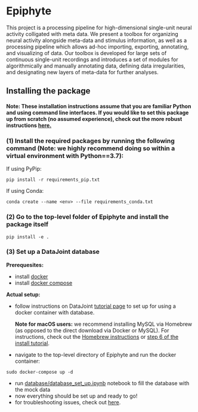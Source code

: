 # Epiphyte

This project is a processing pipeline for high-dimensional single-unit neural activity colligated with meta data. 
We present a toolbox for organizing neural activity alongside meta-data and stimulus information, as well as a processing pipeline which allows ad-hoc importing, exporting, annotating, and visualizing of data. Our toolbox is developed for large sets of continuous single-unit recordings and introduces a set of modules for algorithmically and manually annotating data, defining data irregularities, and designating new layers of meta-data for further analyses.

## Installing the package

#### Note: These installation instructions assume that you are familiar Python and using command line interfaces. If you would like to set this package up from scratch (no assumed experience), check out the more robust instructions [here.](https://github.com/mackelab/Epiphyte/wiki/Installation)

### (1) Install the required packages by running the following command (Note: we highly recommend doing so within a virtual environment with Python==3.7):

If using PyPip:
```
pip install -r requirements_pip.txt
```

If using Conda:
```
conda create --name <env> --file requirements_conda.txt
```


### (2) Go to the top-level folder of Epiphyte and install the package itself
```
pip install -e .
```

### (3) Set up a DataJoint database

**Prerequesites:**
- install [docker](https://www.docker.com/)
- install [docker compose](https://docs.docker.com/compose/install/)

**Actual setup:**
- follow instructions on DataJoint [tutorial page](https://tutorials.datajoint.io/setting-up/local-database.html) to set up for using a docker container with database.

    **Note for macOS users:** we recommend installing MySQL via Homebrew (as opposed to the direct download via Docker or MySQL). For instructions, check out the [Homebrew instructions](https://gist.github.com/operatino/392614486ce4421063b9dece4dfe6c21) or [step 6 of the install tutorial](https://github.com/mackelab/Epiphyte/wiki/Installation#mac).
- navigate to the top-level directory of Epiphyte and run the docker container:
```
sudo docker-compose up -d
```
- run [database/database_set_up.ipynb](https://github.com/mackelab/Epiphyte/blob/master/database/database_set_up.ipynb) notebook to fill the database with the mock data
- now everything should be set up and ready to go! 
- for troubleshooting issues, check out [here](https://github.com/datajoint/mysql-docker).
